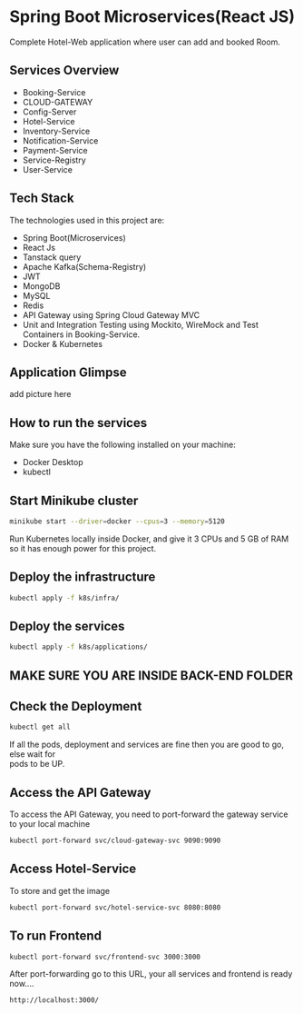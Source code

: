 # Spring Boot Microservices(React JS)

Complete Hotel-Web application where user can add and booked Room. 


##
## Services Overview
  - Booking-Service
  - CLOUD-GATEWAY
  - Config-Server
  - Hotel-Service
  - Inventory-Service
  - Notification-Service
  - Payment-Service
  - Service-Registry
  - User-Service

##

## Tech Stack
The technologies used in this project are:
  - Spring Boot(Microservices)
  - React Js
  - Tanstack query
  - Apache Kafka(Schema-Registry)
  - JWT 
  - MongoDB
  - MySQL
  - Redis
  - API Gateway using Spring Cloud Gateway MVC
  - Unit and Integration Testing using Mockito, WireMock and Test Containers in Booking-Service.
  - Docker & Kubernetes

##

## Application Glimpse

add picture here



##  How to run the services
Make sure you have the following installed on your machine:
  - Docker Desktop 
  - kubectl

##

##  Start Minikube cluster

```bash
minikube start --driver=docker --cpus=3 --memory=5120
```
Run Kubernetes locally inside Docker, and give it 3 CPUs and 5 GB of RAM so it has enough power for this project.

## Deploy the infrastructure

```bash
kubectl apply -f k8s/infra/
```

## Deploy the services

```bash
kubectl apply -f k8s/applications/
```

##  MAKE SURE YOU ARE INSIDE BACK-END FOLDER

##

##  Check the Deployment

```bash
kubectl get all
```

If all the pods, deployment and services are fine then you are good to go, else wait for  
pods to be UP.

## Access the API Gateway

To access the API Gateway, you need to port-forward the gateway service to your local machine

```bash
kubectl port-forward svc/cloud-gateway-svc 9090:9090
```
## Access Hotel-Service

To store and get the image 

```bash
kubectl port-forward svc/hotel-service-svc 8080:8080
```
## To run Frontend

```bash
kubectl port-forward svc/frontend-svc 3000:3000
```
After port-forwarding go to this URL, your all services and frontend is ready now....
```bash
http://localhost:3000/
```

